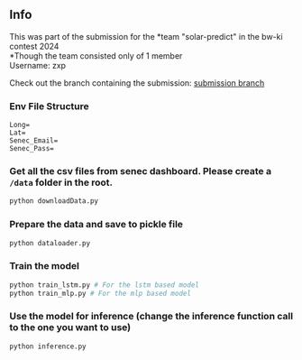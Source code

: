 
## Info
This was part of the submission for the *team "solar-predict" in the bw-ki contest 2024   
*Though the team consisted only of 1 member   
Username: zxp

Check out the branch containing the submission:
[submission branch](https://github.com/vuoz/solar-predict/tree/submission)




### Env File Structure
```
Long=
Lat=
Senec_Email=
Senec_Pass=
```

### Get all the csv files from senec dashboard. Please create a ```/data``` folder in the root.
```python
python downloadData.py
```

### Prepare the data and save to pickle file
```python
python dataloader.py
```

### Train the model
```python
python train_lstm.py # For the lstm based model
python train_mlp.py # For the mlp based model
```
 
### Use the model for inference (change the inference function call to the one you want to use)
```python
python inference.py
```


